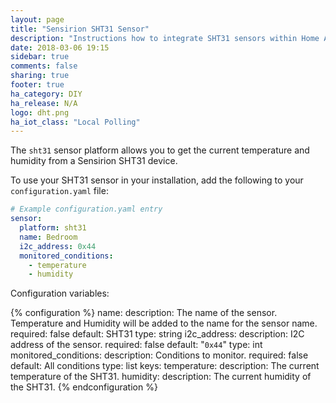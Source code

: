 ```yaml
---
layout: page
title: "Sensirion SHT31 Sensor"
description: "Instructions how to integrate SHT31 sensors within Home Assistant."
date: 2018-03-06 19:15
sidebar: true
comments: false
sharing: true
footer: true
ha_category: DIY
ha_release: N/A
logo: dht.png
ha_iot_class: "Local Polling"
---
```



The `sht31` sensor platform allows you to get the current temperature and humidity from a Sensirion SHT31 device.

To use your SHT31 sensor in your installation, add the following to your `configuration.yaml` file:

```yaml
# Example configuration.yaml entry
sensor:
  platform: sht31
  name: Bedroom
  i2c_address: 0x44
  monitored_conditions:
    - temperature
    - humidity
```

Configuration variables:

{% configuration %}
  name:
    description: The name of the sensor. Temperature and Humidity will be added to the name for the sensor name.
    required: false
    default: SHT31
    type: string
  i2c_address:
    description: I2C address of the sensor.
    required: false
    default: "`0x44`"
    type: int
  monitored_conditions:
    description: Conditions to monitor.
    required: false
    default: All conditions
    type: list
    keys:
      temperature: 
        description: The current temperature of the SHT31.
      humidity:
        description: The current humidity of the SHT31.
{% endconfiguration %}
